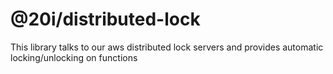 
# @20i/distributed-lock
This library talks to our aws distributed lock servers and provides automatic locking/unlocking on functions

